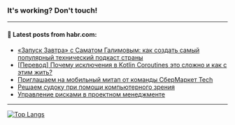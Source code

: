 ### It's working? Don't touch!

---
<!--
#### 🛠️ Technical stack:

![C++](https://img.shields.io/badge/C++-informational?logo=c%2B%2B&style=flat&logoColor=white&color=9C033A)
![Java](https://img.shields.io/badge/Java-informational?logo=java&style=flat&logoColor=white&color=007396)
![Kotlin](https://img.shields.io/badge/Kotlin-informational?logo=Kotlin&style=flat&logoColor=white&color=0095D5)
![JS](https://img.shields.io/badge/JS-informational?logo=javaScript&style=flat&logoColor=black&color=F7Df1E) <br>
![HTML5](https://img.shields.io/badge/HTML5-informational?logo=html5&style=flat&logoColor=white&color=E34F26)
![CSS3](https://img.shields.io/badge/CSS3-informational?logo=css3&style=flat&logoColor=white&color=157286)
![Sass](https://img.shields.io/badge/Saas-informational?logo=sass&style=flat&logoColor=white&color=hotpink)
![PHP](https://img.shields.io/badge/PHP-informational?logo=php&style=flat&logoColor=white&color=777BB4) <br>
![WebPAck](https://img.shields.io/badge/WebPack-informational?logo=webPack&style=flat&logoColor=white&color=FF6F00)
![Bootstrap](https://img.shields.io/badge/Bootstrap-informational?logo=Bootstrap&style=flat&logoColor=white&color=7952B3)
![MySQL](https://img.shields.io/badge/MySQL-informational?logo=MySQL&style=flat&logoColor=white&color=00f) <br>
![NodeJS](https://img.shields.io/badge/NodeJS-informational?logo=node.js&style=flat&logoColor=white&color=43853D)
![Spring](https://img.shields.io/badge/Spring-informational?logo=Spring&style=flat&logoColor=white&color=0A9EDC)
![Angular](https://img.shields.io/badge/Vue-informational?logo=vue.js&style=flat&logoColor=white&color=red)
![Git](https://img.shields.io/badge/Git-informational?logo=git&style=flat&logoColor=white&color=darkorange)

___
-->

#### 💬 Latest posts from habr.com:

<!-- BLOG-POST-LIST:START -->
- [«Запуск Завтра» с Саматом Галимовым: как создать самый популярный технический подкаст страны](https://habr.com/ru/post/689258/?utm_source=habrahabr&utm_medium=rss&utm_campaign=689258)
- [[Перевод] Почему исключения в Kotlin Coroutines это сложно и как с этим жить?](https://habr.com/ru/post/689256/?utm_source=habrahabr&utm_medium=rss&utm_campaign=689256)
- [Приглашаем на мобильный митап от команды СберМаркет Tech](https://habr.com/ru/post/689230/?utm_source=habrahabr&utm_medium=rss&utm_campaign=689230)
- [Решаем судоку при помощи компьютерного зрения](https://habr.com/ru/post/689240/?utm_source=habrahabr&utm_medium=rss&utm_campaign=689240)
- [Управление рисками в проектном менеджменте](https://habr.com/ru/post/689236/?utm_source=habrahabr&utm_medium=rss&utm_campaign=689236)
<!-- BLOG-POST-LIST:END -->

---

[![Top Langs](https://github-readme-stats.vercel.app/api/top-langs/?username=zloylis&layout=compact&hide_border=true&theme=dracula)](https://github.com/zloylis)
